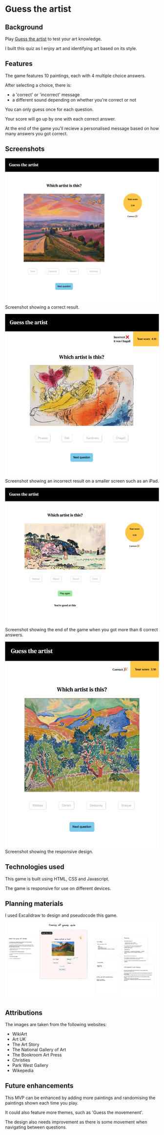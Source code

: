 # Guess the artist

## Background


Play [Guess the artist](https://emmafrith.github.io/guess-the-artist/ "Guess the artist") to test your art knowledge. 

I built this quiz as I enjoy art and identifying art based on its style.


## Features

The game features 10 paintings, each with 4 multiple choice answers. 

After selecting a choice, there is:

* a 'correct' or 'incorrect' message
* a different sound depending on whether you're correct or not 

You can only guess once for each question.

Your score will go up by one with each correct answer. 

At the end of the game you'll recieve a personalised message based on how many answers you got correct. 


## Screenshots

![Screenshot showing a correct answer screen.](./images/correct-answer-display.png)
Screenshot showing a correct result.

![Screenshot showing an incorrect answer screen.](./images/incorrect-answer.png)
Screenshot showing an incorrect result on a smaller screen such as an iPad.

![Screenshot showing a personalised message.](./images/personalised-message.png)
Screenshot showing the end of the game when you got more than 6 correct answers. 

![Screenshot showing the responsive design.](./images/responsive-design.png)
Screenshot showing the responsive design. 


## Technologies used

This game is built using HTML, CSS and Javascript. 

The game is responsive for use on different devices. 


## Planning materials

I used Excalidraw to design and pseudocode this game. 

![Screenshot showing how I planned the game](./images/planning-the-quiz.png)


## Attributions

The images are taken from the following websites:

* WikiArt
* Art UK
* The Art Story
* The National Gallery of Art
* The Bookroom Art Press
* Christies
* Park West Gallery
* Wikepedia 


## Future enhancements

This MVP can be enhanced by adding more paintings and randomising the paintings shown each time you play. 

It could also feature more themes, such as 'Guess the movemenent'. 

The design also needs improvement as there is some movement when navigating between questions. 
